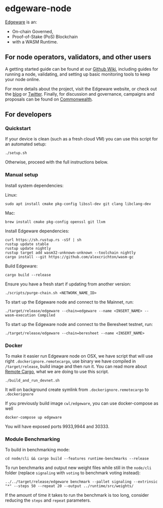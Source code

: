 # edgeware-node

[Edgeware](https://edgewa.re) is an:
- On-chain Governed,
- Proof-of-Stake (PoS) Blockchain
- with a WASM Runtime.

## For node operators, validators, and other users

A getting started guide can be found at our [Github
Wiki](https://github.com/hicommonwealth/edgeware-node/wiki), including
guides for running a node, validating, and setting up basic monitoring
tools to keep your node online.

For more details about the project, visit the Edgeware website, or
check out the [blog](https://blog.edgewa.re) or
[Twitter](https://twitter.com/heyedgeware). Finally, for discussion and
governance, campaigns and proposals can be found on
[Commonwealth](https://commonwealth.im).

## For developers

### Quickstart

If your device is clean (such as a fresh cloud VM) you can use this
script for an automated setup:

```
./setup.sh
```

Otherwise, proceed with the full instructions below.

### Manual setup

Install system dependencies:

Linux:
```
sudo apt install cmake pkg-config libssl-dev git clang libclang-dev
```

Mac:
```
brew install cmake pkg-config openssl git llvm
```

Install Edgeware dependencies:

```
curl https://sh.rustup.rs -sSf | sh
rustup update stable
rustup update nightly
rustup target add wasm32-unknown-unknown --toolchain nightly
cargo install --git https://github.com/alexcrichton/wasm-gc
```

Build Edgeware:

```
cargo build --release
```

Ensure you have a fresh start if updating from another version:
```
./scripts/purge-chain.sh <NETWORK_NAME_ID>
```
To start up the Edgeware node and connect to the Mainnet, run:
```
./target/release/edgeware --chain=edgeware --name <INSERT_NAME> --wasm-execution Compiled
```
To start up the Edgeware node and connect to the Beresheet testnet, run:
```
./target/release/edgeware --chain=beresheet --name <INSERT_NAME>
```

### Docker

To make it easier run Edgeware node on OSX, we have script that will use right `.dockerignore.remotecargo`, use binary we have compiled in `/target/release`, build image and then run it. You can read more about [Remote Cargo](https://medium.com/@yangWao/build-substrate-in-few-minutes-with-fraction-costs-26fce6aa5066?sk=514e94de6c702b92f5078860623168cc), what we are doing to use this script.

```
./build_and_run_devnet.sh
```
It will on background create symlink from `.dockerignore.remotecargo` to `.dockerignore`

If you previously build image `cwl/edgeware`, you can use docker-compose as well
```
docker-compose up edgeware
```
You will have exposed ports 9933,9944 and 30333.

### Module Benchmarking

To build in benchmarking mode:
```
cd node/cli && cargo build --features runtime-benchmarks --release
```

To run benchmarks and output new weight files while still in the `node/cli` folder (replace `signaling` with `voting` to benchmark voting instead):
```
../../target/release/edgeware benchmark --pallet signaling --extrinsic "*" --steps 50 --repeat 20 --output ../runtime/src/weights/
```
If the amount of time it takes to run the benchmark is too long, consider reducing the `steps` and `repeat` parameters.